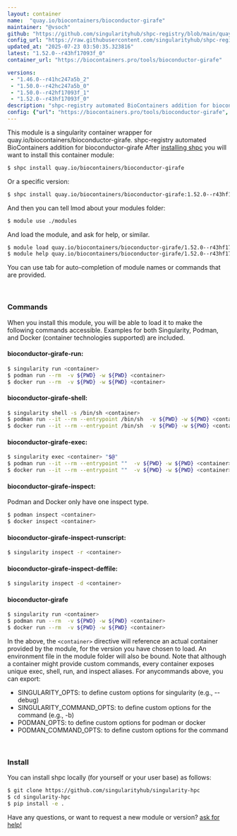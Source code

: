 ```yaml
---
layout: container
name:  "quay.io/biocontainers/bioconductor-girafe"
maintainer: "@vsoch"
github: "https://github.com/singularityhub/shpc-registry/blob/main/quay.io/biocontainers/bioconductor-girafe/container.yaml"
config_url: "https://raw.githubusercontent.com/singularityhub/shpc-registry/main/quay.io/biocontainers/bioconductor-girafe/container.yaml"
updated_at: "2025-07-23 03:50:35.323816"
latest: "1.52.0--r43hf17093f_0"
container_url: "https://biocontainers.pro/tools/bioconductor-girafe"

versions:
 - "1.46.0--r41hc247a5b_2"
 - "1.50.0--r42hc247a5b_0"
 - "1.50.0--r42hf17093f_1"
 - "1.52.0--r43hf17093f_0"
description: "shpc-registry automated BioContainers addition for bioconductor-girafe"
config: {"url": "https://biocontainers.pro/tools/bioconductor-girafe", "maintainer": "@vsoch", "description": "shpc-registry automated BioContainers addition for bioconductor-girafe", "latest": {"1.52.0--r43hf17093f_0": "sha256:82e7c0527a27c7924c22f213058f2aa100aada12cdde3348cd4ba452aa8723bd"}, "tags": {"1.46.0--r41hc247a5b_2": "sha256:620d6ac3d3f16184656f23d27dc39470eab1cacac20b3fc3e8b45cb7cccf4044", "1.50.0--r42hc247a5b_0": "sha256:10b76bcae5076eff03b5ac33800707984aa783cc90517750ec6847dea2009e97", "1.50.0--r42hf17093f_1": "sha256:cc1461393acfe9dc6f154280cd67f58d3bf0dd6dc193c3a8f4503f6af7c50325", "1.52.0--r43hf17093f_0": "sha256:82e7c0527a27c7924c22f213058f2aa100aada12cdde3348cd4ba452aa8723bd"}, "docker": "quay.io/biocontainers/bioconductor-girafe"}
---
```


This module is a singularity container wrapper for quay.io/biocontainers/bioconductor-girafe.
shpc-registry automated BioContainers addition for bioconductor-girafe
After [installing shpc](#install) you will want to install this container module:


```bash
$ shpc install quay.io/biocontainers/bioconductor-girafe
```

Or a specific version:

```bash
$ shpc install quay.io/biocontainers/bioconductor-girafe:1.52.0--r43hf17093f_0
```

And then you can tell lmod about your modules folder:

```bash
$ module use ./modules
```

And load the module, and ask for help, or similar.

```bash
$ module load quay.io/biocontainers/bioconductor-girafe/1.52.0--r43hf17093f_0
$ module help quay.io/biocontainers/bioconductor-girafe/1.52.0--r43hf17093f_0
```

You can use tab for auto-completion of module names or commands that are provided.

<br>

### Commands

When you install this module, you will be able to load it to make the following commands accessible.
Examples for both Singularity, Podman, and Docker (container technologies supported) are included.

#### bioconductor-girafe-run:

```bash
$ singularity run <container>
$ podman run --rm  -v ${PWD} -w ${PWD} <container>
$ docker run --rm  -v ${PWD} -w ${PWD} <container>
```

#### bioconductor-girafe-shell:

```bash
$ singularity shell -s /bin/sh <container>
$ podman run --it --rm --entrypoint /bin/sh  -v ${PWD} -w ${PWD} <container>
$ docker run --it --rm --entrypoint /bin/sh  -v ${PWD} -w ${PWD} <container>
```

#### bioconductor-girafe-exec:

```bash
$ singularity exec <container> "$@"
$ podman run --it --rm --entrypoint ""  -v ${PWD} -w ${PWD} <container> "$@"
$ docker run --it --rm --entrypoint ""  -v ${PWD} -w ${PWD} <container> "$@"
```

#### bioconductor-girafe-inspect:

Podman and Docker only have one inspect type.

```bash
$ podman inspect <container>
$ docker inspect <container>
```

#### bioconductor-girafe-inspect-runscript:

```bash
$ singularity inspect -r <container>
```

#### bioconductor-girafe-inspect-deffile:

```bash
$ singularity inspect -d <container>
```



#### bioconductor-girafe

```bash
$ singularity run <container>
$ podman run --rm  -v ${PWD} -w ${PWD} <container>
$ docker run --rm  -v ${PWD} -w ${PWD} <container>
```


In the above, the `<container>` directive will reference an actual container provided
by the module, for the version you have chosen to load. An environment file in the
module folder will also be bound. Note that although a container
might provide custom commands, every container exposes unique exec, shell, run, and
inspect aliases. For anycommands above, you can export:

 - SINGULARITY_OPTS: to define custom options for singularity (e.g., --debug)
 - SINGULARITY_COMMAND_OPTS: to define custom options for the command (e.g., -b)
 - PODMAN_OPTS: to define custom options for podman or docker
 - PODMAN_COMMAND_OPTS: to define custom options for the command

<br>

### Install

You can install shpc locally (for yourself or your user base) as follows:

```bash
$ git clone https://github.com/singularityhub/singularity-hpc
$ cd singularity-hpc
$ pip install -e .
```

Have any questions, or want to request a new module or version? [ask for help!](https://github.com/singularityhub/singularity-hpc/issues)